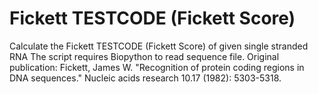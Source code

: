 # Fickett TESTCODE (Fickett Score)
Calculate the Fickett TESTCODE (Fickett Score) of given single stranded RNA
The script requires Biopython to read sequence file. 
Original publication: Fickett, James W. "Recognition of protein coding regions in DNA sequences." Nucleic acids research 10.17 (1982): 5303-5318.
